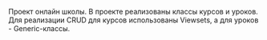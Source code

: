 Проект онлайн школы.
В проекте реализованы классы курсов и уроков. 
Для реализации CRUD для курсов использованы Viewsets, а для уроков - Generic-классы.